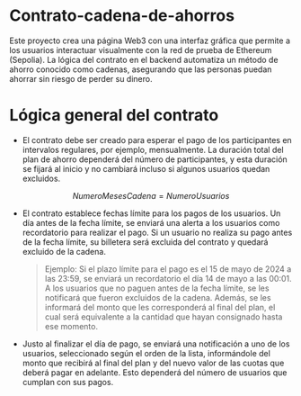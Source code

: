 # Contrato-cadena-de-ahorros
Este proyecto crea una página Web3 con una interfaz gráfica que permite a los usuarios interactuar visualmente con la red de prueba de Ethereum (Sepolia). La lógica del contrato en el backend automatiza un método de ahorro conocido como cadenas, asegurando que las personas puedan ahorrar sin riesgo de perder su dinero. 

# Lógica general del contrato
- El contrato debe ser creado para esperar el pago de los participantes en intervalos regulares, por ejemplo, mensualmente. La duración total del plan de ahorro dependerá del número de participantes, y esta duración se fijará al inicio y no cambiará incluso si algunos usuarios quedan excluidos.


$$
NumeroMesesCadena = NumeroUsuarios
$$


- El contrato establece fechas límite para los pagos de los usuarios. Un día antes de la fecha límite, se enviará una alerta a los usuarios como recordatorio para realizar el pago. Si un usuario no realiza su pago antes de la fecha límite, su billetera será excluida del contrato y quedará excluido de la cadena.
  

   > Ejemplo: Si el plazo límite para el pago es el 15 de mayo de 2024 a las 23:59, se enviará un recordatorio
   > el día 14 de mayo a las 00:01. A los usuarios que no paguen antes de la fecha límite, se les notificará que
   > fueron excluidos de la cadena. Además, se les informará del monto que les corresponderá al final del plan,
   > el cual será equivalente a la cantidad que hayan consignado hasta ese momento.
   
   
- Justo al finalizar el día de pago, se enviará una notificación a uno de los usuarios, seleccionado según el orden de la lista, informándole del monto que recibirá al final del plan y del nuevo valor de las cuotas que deberá pagar en adelante. Esto dependerá del número de usuarios que cumplan con sus pagos.

